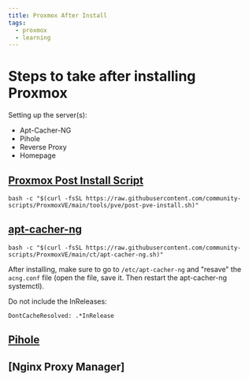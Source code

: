 ```yaml
---
title: Proxmox After Install
tags:
  - proxmox
  - learning
---
```


# Steps to take after installing Proxmox

Setting up the server(s):
- Apt-Cacher-NG
- Pihole
- Reverse Proxy
- Homepage


## [Proxmox Post Install Script](https://community-scripts.github.io/ProxmoxVE/scripts?id=post-pve-install)

```
bash -c "$(curl -fsSL https://raw.githubusercontent.com/community-scripts/ProxmoxVE/main/tools/pve/post-pve-install.sh)"
```

## [apt-cacher-ng](https://community-scripts.github.io/ProxmoxVE/scripts?id=apt-cacher-ng)

```
bash -c "$(curl -fsSL https://raw.githubusercontent.com/community-scripts/ProxmoxVE/main/ct/apt-cacher-ng.sh)"
```

After installing, make sure to go to `/etc/apt-cacher-ng` and "resave" the `acng.conf` file (open the file, save it. Then restart the apt-cacher-ng systemctl).

Do not include the InReleases:
```
DontCacheResolved: .*InRelease
```
## [Pihole](https://community-scripts.github.io/ProxmoxVE/scripts?id=pihole)

## [Nginx Proxy Manager]
